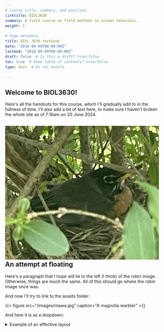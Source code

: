 ```yaml
---
# Course title, summary, and position.
linktitle: BIOL3630
summary: A field course on field methods in animal behaviour.
weight: 1

# Page metadata.
title: BIOL 3630 textbook
date: "2018-09-09T00:00:00Z"
lastmod: "2018-09-09T00:00:00Z"
draft: false  # Is this a draft? true/false
toc: true  # Show table of contents? true/false
type: docs  # Do not modify.

---
```


## Welcome to BIOL3630!


Here's all the handouts for this course, which I'll gradually add to in the fullness of time. I'll also add a bit of text here, to make sure I haven't broken the whole site as of 7:16am on 20 June 2024.

<div style="clear: both;">
  <div style="float: left; margin-right 1em;">
    <img src="amro.jpg" alt="A robin">
  </div>
  <div>
    <h2>An attempt at floating</h2>
    <p>Here's a paragraph that I hope will lie to the left (I think) of the robin image. Otherwise, things are much the same. All of this should go where the robin image once was.</p>
  </div>
</div>

And now I'll try to link to the assets folder:

{{< figure src="/images/mawa.jpg" caption="A magnolia warbler" >}}

And here it is as a dropdown:

<details>
<summary>Example of an effective layout</summary>

{{< figure src="/images/mawa.jpg" caption="A magnolia warbler" >}}

A Magnolia Warbler. Note the rich detail.

</details>